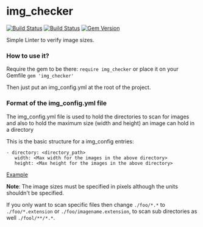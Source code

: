 # img_checker

[![Build Status](https://travis-ci.org/Abhi2424shek/img_checker.svg)](https://travis-ci.org/Abhi2424shek/img_checker)
[![Build Status](https://app.snap-ci.com/Abhi2424shek/img_checker/branch/master/build_image)](https://app.snap-ci.com/Abhi2424shek/img_checker/branch/master)
[![Gem Version](https://badge.fury.io/rb/img_checker.svg)](https://badge.fury.io/rb/img_checker)

Simple Linter to verify image sizes.

### How to use it?
Require the gem to be there:
`require img_checker`
or place it on your Gemfile
`gem 'img_checker'`

Then just put an img_config.yml at the root of the project.

### Format of the img_config.yml file
The img_config.yml file is used to hold the directories to scan for images
and also to hold the maximum size (width and height) an image can hold in a directory

This is the basic structure for a img_config entries:
```
- directory: <directory_path>
   width: <Max width for the images in the above directory>
   height: <Max height for the images in the above directory>
```

[Example](https://github.com/Abhi2424shek/ImageSizeLinter/blob/master/img_config.yml)

**Note**: The image sizes must be specified in pixels although the units shouldn't be specified.

If you only want to scan specific files then change `./foo/*.*` to `./foo/*.extension` or
`./foo/imagename.extension`, to scan sub directories as well `./fool/**/*.*`.
